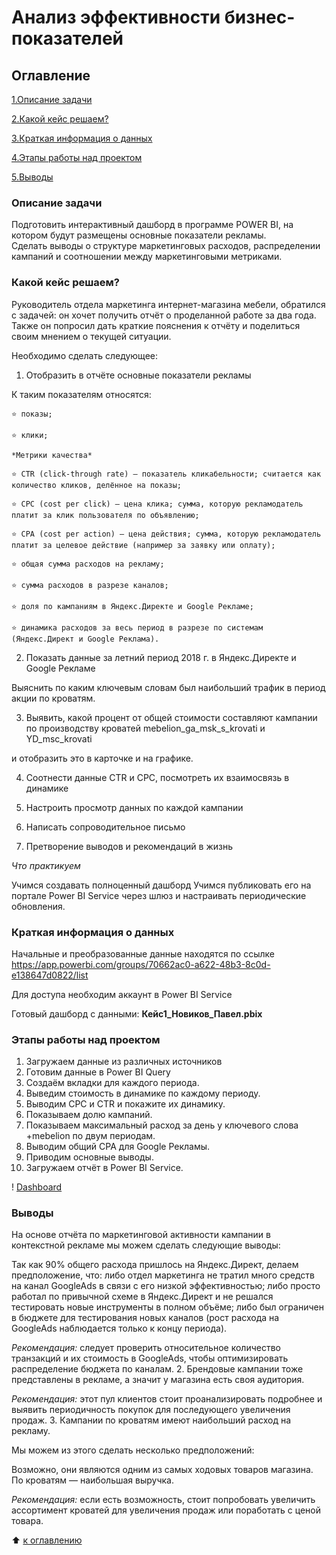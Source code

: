 # Анализ эффективности бизнес-показателей

## Оглавление

[1.Описание задачи](https://github.com/PavelNovikov888/practical_work/tree/master/%D0%98%D0%BD%D1%81%D1%82%D1%80%D1%83%D0%BC%D0%B5%D0%BD%D1%82%D1%8B%20%D0%B0%D0%BD%D0%B0%D0%BB%D0%B8%D1%82%D0%B8%D0%BA%D0%B0%20%D0%B4%D0%B0%D0%BD%D0%BD%D1%8B%D1%85/PowerBI/%D0%90%D0%BD%D0%B0%D0%BB%D0%B8%D0%B7%20%D1%8D%D1%84%D1%84%D0%B5%D0%BA%D1%82%D0%B8%D0%B2%D0%BD%D0%BE%D1%81%D1%82%D0%B8%20%D0%B1%D0%B8%D0%B7%D0%BD%D0%B5%D1%81-%D0%BF%D0%BE%D0%BA%D0%B0%D0%B7%D0%B0%D1%82%D0%B5%D0%BB%D0%B5%D0%B9#%D0%BE%D0%BF%D0%B8%D1%81%D0%B0%D0%BD%D0%B8%D0%B5-%D0%B7%D0%B0%D0%B4%D0%B0%D1%87%D0%B8)

[2.Какой кейс решаем?](https://github.com/PavelNovikov888/practical_work/tree/master/%D0%98%D0%BD%D1%81%D1%82%D1%80%D1%83%D0%BC%D0%B5%D0%BD%D1%82%D1%8B%20%D0%B0%D0%BD%D0%B0%D0%BB%D0%B8%D1%82%D0%B8%D0%BA%D0%B0%20%D0%B4%D0%B0%D0%BD%D0%BD%D1%8B%D1%85/PowerBI/%D0%90%D0%BD%D0%B0%D0%BB%D0%B8%D0%B7%20%D1%8D%D1%84%D1%84%D0%B5%D0%BA%D1%82%D0%B8%D0%B2%D0%BD%D0%BE%D1%81%D1%82%D0%B8%20%D0%B1%D0%B8%D0%B7%D0%BD%D0%B5%D1%81-%D0%BF%D0%BE%D0%BA%D0%B0%D0%B7%D0%B0%D1%82%D0%B5%D0%BB%D0%B5%D0%B9#%D0%BA%D0%B0%D0%BA%D0%BE%D0%B9-%D0%BA%D0%B5%D0%B9%D1%81-%D1%80%D0%B5%D1%88%D0%B0%D0%B5%D0%BC)

[3.Краткая информация о данных](https://github.com/PavelNovikov888/practical_work/tree/master/%D0%98%D0%BD%D1%81%D1%82%D1%80%D1%83%D0%BC%D0%B5%D0%BD%D1%82%D1%8B%20%D0%B0%D0%BD%D0%B0%D0%BB%D0%B8%D1%82%D0%B8%D0%BA%D0%B0%20%D0%B4%D0%B0%D0%BD%D0%BD%D1%8B%D1%85/PowerBI/%D0%90%D0%BD%D0%B0%D0%BB%D0%B8%D0%B7%20%D1%8D%D1%84%D1%84%D0%B5%D0%BA%D1%82%D0%B8%D0%B2%D0%BD%D0%BE%D1%81%D1%82%D0%B8%20%D0%B1%D0%B8%D0%B7%D0%BD%D0%B5%D1%81-%D0%BF%D0%BE%D0%BA%D0%B0%D0%B7%D0%B0%D1%82%D0%B5%D0%BB%D0%B5%D0%B9#%D0%BA%D1%80%D0%B0%D1%82%D0%BA%D0%B0%D1%8F-%D0%B8%D0%BD%D1%84%D0%BE%D1%80%D0%BC%D0%B0%D1%86%D0%B8%D1%8F-%D0%BE-%D0%B4%D0%B0%D0%BD%D0%BD%D1%8B%D1%85)

[4.Этапы работы над проектом](https://github.com/PavelNovikov888/practical_work/tree/master/%D0%98%D0%BD%D1%81%D1%82%D1%80%D1%83%D0%BC%D0%B5%D0%BD%D1%82%D1%8B%20%D0%B0%D0%BD%D0%B0%D0%BB%D0%B8%D1%82%D0%B8%D0%BA%D0%B0%20%D0%B4%D0%B0%D0%BD%D0%BD%D1%8B%D1%85/PowerBI/%D0%90%D0%BD%D0%B0%D0%BB%D0%B8%D0%B7%20%D1%8D%D1%84%D1%84%D0%B5%D0%BA%D1%82%D0%B8%D0%B2%D0%BD%D0%BE%D1%81%D1%82%D0%B8%20%D0%B1%D0%B8%D0%B7%D0%BD%D0%B5%D1%81-%D0%BF%D0%BE%D0%BA%D0%B0%D0%B7%D0%B0%D1%82%D0%B5%D0%BB%D0%B5%D0%B9#%D1%8D%D1%82%D0%B0%D0%BF%D1%8B-%D1%80%D0%B0%D0%B1%D0%BE%D1%82%D1%8B-%D0%BD%D0%B0%D0%B4-%D0%BF%D1%80%D0%BE%D0%B5%D0%BA%D1%82%D0%BE%D0%BC) 

[5.Выводы](https://github.com/PavelNovikov888/practical_work/tree/master/%D0%98%D0%BD%D1%81%D1%82%D1%80%D1%83%D0%BC%D0%B5%D0%BD%D1%82%D1%8B%20%D0%B0%D0%BD%D0%B0%D0%BB%D0%B8%D1%82%D0%B8%D0%BA%D0%B0%20%D0%B4%D0%B0%D0%BD%D0%BD%D1%8B%D1%85/PowerBI/%D0%90%D0%BD%D0%B0%D0%BB%D0%B8%D0%B7%20%D1%8D%D1%84%D1%84%D0%B5%D0%BA%D1%82%D0%B8%D0%B2%D0%BD%D0%BE%D1%81%D1%82%D0%B8%20%D0%B1%D0%B8%D0%B7%D0%BD%D0%B5%D1%81-%D0%BF%D0%BE%D0%BA%D0%B0%D0%B7%D0%B0%D1%82%D0%B5%D0%BB%D0%B5%D0%B9#%D0%B2%D1%8B%D0%B2%D0%BE%D0%B4%D1%8B)


### Описание задачи

Подготовить  интерактивный дашборд в программе POWER BI, на котором будут размещены основные показатели рекламы.   
Сделать выводы о структуре маркетинговых расходов, распределении кампаний и соотношении между маркетинговыми метриками.


### Какой кейс решаем?

Руководитель отдела маркетинга интернет-магазина мебели, обратился с задачей: он хочет получить отчёт о проделанной работе за два года.   
Также он попросил дать краткие пояснения к отчёту и поделиться своим мнением о текущей ситуации.

Необходимо сделать следующее:

1. Отобразить в отчёте основные показатели рекламы

К таким показателям относятся:

    ⭐ показы;

    ⭐ клики;

    *Метрики качества*

    ⭐ CTR (click-through rate) — показатель кликабельности; считается как количество кликов, делённое на показы;

    ⭐ CPC (cost per click) — цена клика; сумма, которую рекламодатель платит за клик пользователя по объявлению;

    ⭐ CPA (cost per action) — цена действия; сумма, которую рекламодатель платит за целевое действие (например за заявку или оплату);

    ⭐ общая сумма расходов на рекламу;

    ⭐ сумма расходов в разрезе каналов;

    ⭐ доля по кампаниям в Яндекс.Директе и Google Рекламе;

    ⭐ динамика расходов за весь период в разрезе по системам (Яндекс.Директ и Google Реклама).

2. Показать данные за летний период 2018 г. в Яндекс.Директе и Google Рекламе

Выяснить по каким ключевым словам был наибольший трафик в период акции по кроватям.

3. Выявить, какой процент от общей стоимости составляют кампании по производству кроватей mebelion_ga_msk_s_krovati и YD_msc_krovati

и отобразить это в карточке и на графике.

4. Соотнести данные CTR и CPC, посмотреть их взаимосвязь в динамике

5. Настроить просмотр данных по каждой кампании

6. Написать сопроводительное письмо

7. Претворение выводов и рекомендаций в жизнь

*Что практикуем*

Учимся создавать полноценный дашборд
Учимся публиковать его на портале Power BI Service через шлюз и настраивать периодические обновления.

### Краткая информация о данных

Начальные и преобразованные данные находятся по ссылке https://app.powerbi.com/groups/70662ac0-a622-48b3-8c0d-e138647d0822/list  

Для доступа необходим аккаунт в Power BI Service  

Готовый дашборд с данными:  **Кейс1_Новиков_Павел.pbix**

### Этапы работы над проектом
1. Загружаем данные из различных источников  
2. Готовим данные в Power BI Query  
3. Создаём вкладки для каждого периода.  
4. Выведим стоимость в динамике по каждому периоду.  
5. Выводим CPC и CTR и покажите их динамику.  
6. Показываем долю кампаний.  
7. Показываем максимальный расход за день у ключевого слова +mebelion по двум периодам.  
8. Выводим общий CPA для Google Рекламы.  
9. Приводим основные выводы.  
10. Загружаем отчёт в Power BI Service.  

! ⁠[Dashboard](https://drive.google.com/drive/folders/1ipvvpFNVUzOXdAoVT39fptiLdVj6gA5R)

### Выводы

На основе отчёта по маркетинговой активности кампании в контекстной рекламе мы можем сделать следующие выводы:

Так как 90% общего расхода пришлось на Яндекс.Директ, делаем предположение, что:
либо отдел маркетинга не тратил много средств на канал GoogleAds в связи с его низкой эффективностью;
либо просто работал по привычной схеме в Яндекс.Директ и не решался тестировать новые инструменты в полном объёме;
либо был ограничен в бюджете для тестирования новых каналов (рост расхода на GoogleAds наблюдается только к концу периода).

*Рекомендация:* следует проверить относительное количество транзакций и их стоимость в GoogleAds, чтобы оптимизировать распределение бюджета по каналам.
2. Брендовые кампании тоже представлены в рекламе, а значит у магазина есть своя аудитория.


*Рекомендация:* этот пул клиентов стоит проанализировать подробнее и выявить периодичность покупок для последующего увеличения продаж.
3. Кампании по кроватям имеют наибольший расход на рекламу.

Мы можем из этого сделать несколько предположений:

Возможно, они являются одним из самых ходовых товаров магазина.
По кроватям — наибольшая выручка.

*Рекомендация:* если есть возможность, стоит попробовать увеличить ассортимент кроватей для увеличения продаж или поработать с ценой товара.

:arrow_up: [к оглавлению](https://github.com/PavelNovikov888/practical_work/tree/master/%D0%98%D0%BD%D1%81%D1%82%D1%80%D1%83%D0%BC%D0%B5%D0%BD%D1%82%D1%8B%20%D0%B0%D0%BD%D0%B0%D0%BB%D0%B8%D1%82%D0%B8%D0%BA%D0%B0%20%D0%B4%D0%B0%D0%BD%D0%BD%D1%8B%D1%85/PowerBI/%D0%90%D0%BD%D0%B0%D0%BB%D0%B8%D0%B7%20%D1%8D%D1%84%D1%84%D0%B5%D0%BA%D1%82%D0%B8%D0%B2%D0%BD%D0%BE%D1%81%D1%82%D0%B8%20%D0%B1%D0%B8%D0%B7%D0%BD%D0%B5%D1%81-%D0%BF%D0%BE%D0%BA%D0%B0%D0%B7%D0%B0%D1%82%D0%B5%D0%BB%D0%B5%D0%B9#%D0%BE%D0%B3%D0%BB%D0%B0%D0%B2%D0%BB%D0%B5%D0%BD%D0%B8%D0%B5)
